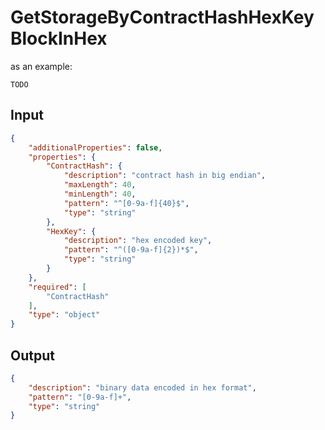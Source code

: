 # GetStorageByContractHashHexKeyBlockInHex

as an example:

```
TODO
```


## Input

```json
{
    "additionalProperties": false,
    "properties": {
        "ContractHash": {
            "description": "contract hash in big endian",
            "maxLength": 40,
            "minLength": 40,
            "pattern": "^[0-9a-f]{40}$",
            "type": "string"
        },
        "HexKey": {
            "description": "hex encoded key",
            "pattern": "^([0-9a-f]{2})*$",
            "type": "string"
        }
    },
    "required": [
        "ContractHash"
    ],
    "type": "object"
}
```

## Output

```json
{
    "description": "binary data encoded in hex format",
    "pattern": "[0-9a-f]+",
    "type": "string"
}
```

